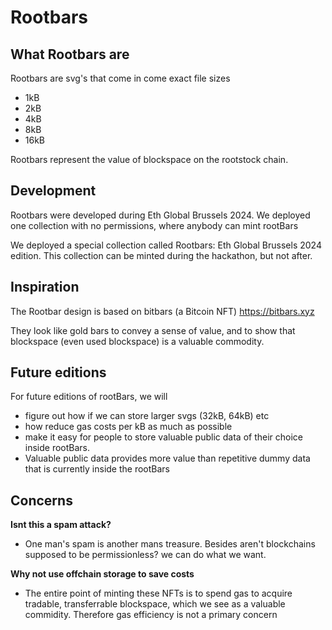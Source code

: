 # Rootbars

## What Rootbars are

Rootbars are svg's that come in come exact file sizes 
* 1kB
* 2kB
* 4kB
* 8kB
* 16kB

Rootbars represent the value of blockspace on the rootstock chain.

## Development

Rootbars were developed during Eth Global Brussels 2024. We deployed one collection with no permissions, where anybody can mint rootBars

We deployed a special collection called Rootbars: Eth Global Brussels 2024 edition. This collection can be minted during the hackathon, but not after. 


## Inspiration

The Rootbar design is based on bitbars (a Bitcoin NFT) https://bitbars.xyz 

They look like gold bars to convey a sense of value, and to show that blockspace (even used blockspace) is a valuable commodity. 

## Future editions

For future editions of rootBars, we will
* figure out how if we can store larger svgs (32kB, 64kB) etc
* how reduce gas costs per kB as much as possible
* make it easy for people to store valuable public data of their choice inside rootBars.
* Valuable public data provides more value than repetitive dummy data that is currently inside the rootBars

## Concerns

**Isnt this a spam attack?** 
- One man's spam is another mans treasure. Besides aren't blockchains supposed to be permissionless? we can do what we want. 

**Why not use offchain storage to save costs**
- The entire point of minting these NFTs is to spend gas to acquire tradable, transferrable blockspace, which we see as a valuable commidity. 
Therefore gas efficiency is not a primary concern





